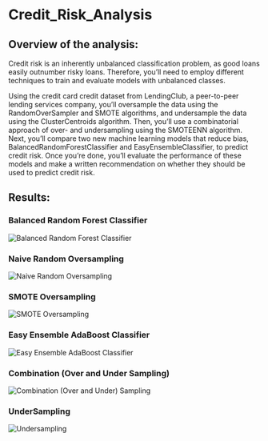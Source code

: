 # Credit_Risk_Analysis

## Overview of the analysis: 

Credit risk is an inherently unbalanced classification problem, as good loans easily outnumber risky loans. Therefore, you’ll need to employ different techniques to train and evaluate models with unbalanced classes. 

Using the credit card credit dataset from LendingClub, a peer-to-peer lending services company, you’ll oversample the data using the RandomOverSampler and SMOTE algorithms, and undersample the data using the ClusterCentroids algorithm. Then, you’ll use a combinatorial approach of over- and undersampling using the SMOTEENN algorithm. Next, you’ll compare two new machine learning models that reduce bias, BalancedRandomForestClassifier and EasyEnsembleClassifier, to predict credit risk. Once you’re done, you’ll evaluate the performance of these models and make a written recommendation on whether they should be used to predict credit risk.

## Results: 

### Balanced Random Forest Classifier

![Balanced Random Forest Classifier](https://user-images.githubusercontent.com/87731897/147422954-7f066212-c8a4-4480-8823-2750a8461036.png)

### Naive Random Oversampling

![Naive Random Oversampling](https://user-images.githubusercontent.com/87731897/147422957-e3a81f25-f8d3-42de-a608-30e850f91787.png)

### SMOTE Oversampling

![SMOTE Oversampling](https://user-images.githubusercontent.com/87731897/147422970-74f45535-831c-445d-a36d-20a27d92f997.png)

### Easy Ensemble AdaBoost Classifier

![Easy Ensemble AdaBoost Classifier](https://user-images.githubusercontent.com/87731897/147422975-6fc346a2-15f6-409e-9ab9-466009d088d5.png)

### Combination (Over and Under Sampling)

![Combination (Over and Under) Sampling](https://user-images.githubusercontent.com/87731897/147422985-9f73195a-5dcb-401e-86f8-4303062ed20b.png)

### UnderSampling

![Undersampling](https://user-images.githubusercontent.com/87731897/147423098-1aa43221-9ca6-4393-9a51-3aa67e6a7ed2.png)

